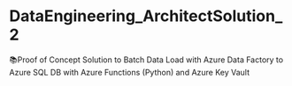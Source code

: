 # DataEngineering_ArchitectSolution_2
📚Proof of Concept Solution to Batch Data Load with Azure Data Factory to Azure SQL DB with Azure Functions (Python) and Azure Key Vault

